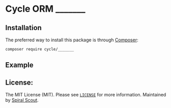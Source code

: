 # Cycle ORM _______

## Installation

The preferred way to install this package is through [Composer](https://getcomposer.org/download/):

```bash
composer require cycle/_______
```

## Example

## License:

The MIT License (MIT). Please see [`LICENSE`](./LICENSE) for more information.
Maintained by [Spiral Scout](https://spiralscout.com).
